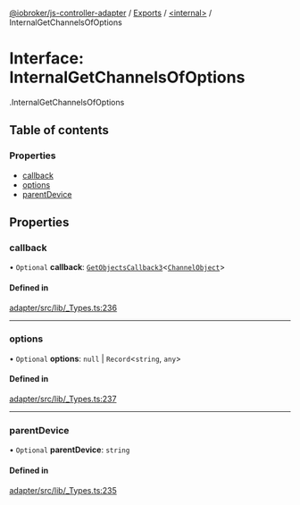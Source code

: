 [@iobroker/js-controller-adapter](../README.md) / [Exports](../modules.md) / [<internal\>](../modules/internal_.md) / InternalGetChannelsOfOptions

# Interface: InternalGetChannelsOfOptions

[<internal>](../modules/internal_.md).InternalGetChannelsOfOptions

## Table of contents

### Properties

- [callback](internal_.InternalGetChannelsOfOptions.md#callback)
- [options](internal_.InternalGetChannelsOfOptions.md#options)
- [parentDevice](internal_.InternalGetChannelsOfOptions.md#parentdevice)

## Properties

### callback

• `Optional` **callback**: [`GetObjectsCallback3`](../modules/internal_.md#getobjectscallback3)<[`ChannelObject`](internal_.ChannelObject.md)\>

#### Defined in

[adapter/src/lib/_Types.ts:236](https://github.com/ioBroker/ioBroker.js-controller/blob/16cebeed/packages/adapter/src/lib/_Types.ts#L236)

___

### options

• `Optional` **options**: ``null`` \| `Record`<`string`, `any`\>

#### Defined in

[adapter/src/lib/_Types.ts:237](https://github.com/ioBroker/ioBroker.js-controller/blob/16cebeed/packages/adapter/src/lib/_Types.ts#L237)

___

### parentDevice

• `Optional` **parentDevice**: `string`

#### Defined in

[adapter/src/lib/_Types.ts:235](https://github.com/ioBroker/ioBroker.js-controller/blob/16cebeed/packages/adapter/src/lib/_Types.ts#L235)

